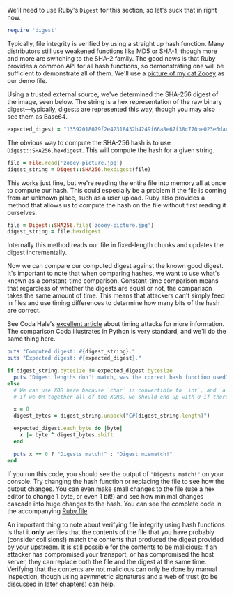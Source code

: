 We'll need to use Ruby's `Digest` for this section, so let's suck that in right now.

```ruby
require 'digest'
```

Typically, file integrity is verified by using a straight up hash function. Many distributors still use weakened functions like
MD5 or SHA-1, though more and more are switching to the SHA-2 family. The good news is that Ruby provides a common API
for all hash functions, so demonstrating one will be sufficient to demonstrate all of them. We'll use a [picture of
my cat Zooey][zooey] as our demo file.

Using a trusted external source, we've determined the SHA-256 digest of the image, seen below. The string is a hex representation
of the raw binary digest&mdash;typically, digests are represented this way, though you may also see them as Base64.

```ruby
expected_digest = "13592018079f2e42318432b4249f66a8e67f38c770be023e6dacac2cac1a201a"
```

The obvious way to compute the SHA-256 hash is to use `Digest::SHA256.hexdigest`.
This will compute the hash for a given string.

```ruby
file = File.read('zooey-picture.jpg')
digest_string = Digest::SHA256.hexdigest(file)
```

This works just fine, but we're reading the entire file into memory all at once
to compute our hash. This could especially be a problem if the file is coming
from an unknown place, such as a user upload. Ruby also provides a method that
allows us to compute the hash on the file without first reading it ourselves.

```ruby
file = Digest::SHA256.file('zooey-picture.jpg')
digest_string = file.hexdigest
```

Internally this method reads our file in fixed-length chunks and updates the
digest incrementally.

Now we can compare our computed digest against the known good digest. It's important to note that when
comparing hashes, we want to use what's known as a constant-time comparison. Constant-time comparison means
that regardless of whether the digests are equal or not, the comparison takes the same amount of time. This
means that attackers can't simply feed in files and use timing differences to determine how many bits of
the hash are correct.

See Coda Hale's [excellent article][coda] about timing attacks for more information. The comparison Coda illustrates
in Python is very standard, and we'll do the same thing here.

```ruby
puts "Computed digest: #{digest_string}."
puts "Expected digest: #{expected_digest}."

if digest_string.bytesize != expected_digest.bytesize
  puts "Digest lengths don't match, was the correct hash function used?"
else
  # We can use XOR here because `char` is convertible to `int`, and `a XOR a` is always 0. Thus,
  # if we OR together all of the XORs, we should end up with 0 if there were no differences.

  x = 0
  digest_bytes = digest_string.unpack("C#{digest_string.length}")

  expected_digest.each_byte do |byte|
    x |= byte ^ digest_bytes.shift
  end

  puts x == 0 ? "Digests match!" : "Digest mismatch!"
end
```

If you run this code, you should see the output of `"Digests match!"` on your console. Try changing
the hash function or replacing the file to see how the output changes. You can even make small
changes to the file (use a hex editor to change 1 byte, or even 1 bit!) and see how minimal
changes cascade into huge changes to the hash. You can see the complete code in the accompanying
[Ruby file][rb].

An important thing to note about verifying file integrity using hash functions is that it **only** verifies that
the contents of the file that you have probably (consider collisions!) match the contents that produced the digest
provided by your upstream. It is still possible for the contents to be malicious: if an attacker has compromised
your transport, or has compromised the host server, they can replace both the file and the digest at the same time.
Verifying that the contents are not malicious can only be done by manual inspection, though using asymmetric signatures
and a web of trust (to be discussed in later chapters) can help.

[ruby digest]: http://ruby-doc.org/stdlib-2.2.0/libdoc/digest/rdoc/Digest.html
[zooey]: zooey-picture.jpg
[coda]: https://codahale.com/a-lesson-in-timing-attacks/
[rb]: verifying-file-integrity.rb
